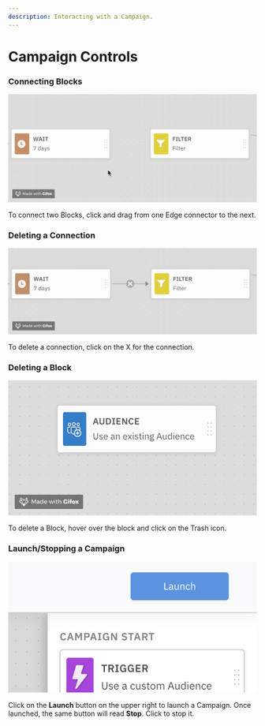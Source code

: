 ```yaml
---
description: Interacting with a Campaign.
---
```


# Campaign Controls

### Connecting Blocks

![Connecting Blocks.](../.gitbook/assets/2021-06-28-19.14.08.gif)

To connect two Blocks, click and drag from one Edge connector to the next. 

### Deleting a Connection

![Deleting Blocks. ](../.gitbook/assets/2021-06-28-19.16.08.gif)

To delete a connection, click on the X for the connection. 

### Deleting a Block

![Deleting a Block.](../.gitbook/assets/2021-06-28-19.17.37.gif)

To delete a Block, hover over the block and click on the Trash icon. 

### Launch/Stopping a Campaign

![](../.gitbook/assets/image%20%2815%29.png)

Click on the **Launch** button on the upper right to launch a Campaign. Once launched, the same button will read **Stop**. Click to stop it.

